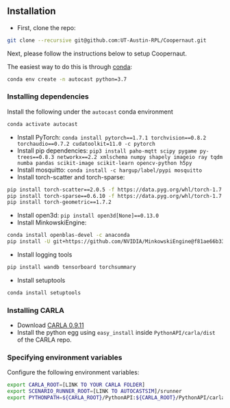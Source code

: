 ## Installation

* First, clone the repo:

```bash
git clone --recursive git@github.com:UT-Austin-RPL/Coopernaut.git
```

Next, please follow the instructions below to setup Coopernaut.

The easiest way to do this is through [conda](https://docs.anaconda.com/anaconda/install/index.html):

```bash
conda env create -n autocast python=3.7
```

### Installing dependencies
Install the following under the `autocast` conda environment
```bash
conda activate autocast
```
* Install PyTorch: `conda install pytorch==1.7.1 torchvision==0.8.2 torchaudio==0.7.2 cudatoolkit=11.0 -c pytorch`
* Install pip dependencies: `pip3 install paho-mqtt scipy pygame py-trees==0.8.3 networkx==2.2 xmlschema numpy shapely imageio ray tqdm numba pandas scikit-image scikit-learn opencv-python h5py`
* Install mosquitto: `conda install -c hargup/label/pypi mosquitto`
* Install torch-scatter and torch-sparse: 
```bash
pip install torch-scatter==2.0.5 -f https://data.pyg.org/whl/torch-1.7.1+cu110.html
pip install torch-sparse==0.6.10 -f https://data.pyg.org/whl/torch-1.7.1+cu110.html
pip install torch-geometric==1.7.2
```
* Install open3d: `pip install open3d[None]==0.13.0`
* Install MinkowskiEngine: 
```bash
conda install openblas-devel -c anaconda
pip install -U git+https://github.com/NVIDIA/MinkowskiEngine@f81ae66b33b883cd08ee4f64d08cf633608b118 -v --no-deps --install-option="--blas_include_dirs=${CONDA_PREFIX}/include"  --install-option="--blas=openblas"
```
* Install logging tools
```bash
pip install wandb tensorboard torchsummary
```
* Install setuptools
```bash
conda install setuptools
```

### Installing CARLA
* Download [CARLA 0.9.11](https://github.com/carla-simulator/carla/releases/tag/0.9.11)
* Install the python egg using `easy_install` inside `PythonAPI/carla/dist` of the CARLA repo.

### Specifying environment variables
Configure the following environment variables:

```bash
export CARLA_ROOT=[LINK TO YOUR CARLA FOLDER]
export SCENARIO_RUNNER_ROOT=[LINK TO AUTOCASTSIM]/srunner
export PYTHONPATH=${CARLA_ROOT}/PythonAPI:${CARLA_ROOT}/PythonAPI/carla:[LINK TO AUTOCASTSIM]
```
